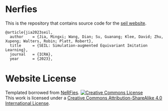 # Nerfies

This is the repository that contains source code for the [seil website]([https://seil.github.io](https://saulbatman.github.io/SEIL_site/)).

```
@article{jia2023seil,
  author    = {Jia, Mingxi; Wang, Dian; Su, Guanang; Klee, David; Zhu, Xupeng; Walters, Robin; Platt, Robert},
  title     = {SEIL: Simulation-augmented Equivariant Imitation Learning},
  journal   = {ICRA},
  year      = {2023},
```

# Website License
Templated borrowed from [NeRFies](https://github.com/cliport/cliport.github.io).
<a rel="license" href="http://creativecommons.org/licenses/by-sa/4.0/"><img alt="Creative Commons License" style="border-width:0" src="https://i.creativecommons.org/l/by-sa/4.0/88x31.png" /></a><br />This work is licensed under a <a rel="license" href="http://creativecommons.org/licenses/by-sa/4.0/">Creative Commons Attribution-ShareAlike 4.0 International License</a>.

